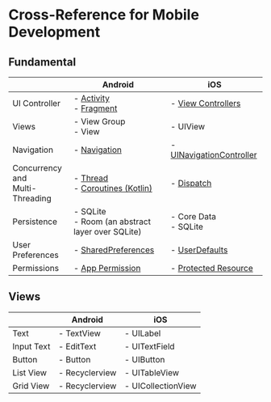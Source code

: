 # Cross-Reference for Mobile Development

## Fundamental
|  | Android | iOS |
| ---------------|----------------|----------------|
| UI Controller | - [Activity](https://developer.android.com/guide/components/activities/intro-activities)<br>- [Fragment](https://developer.android.com/guide/components/fragments)| - [View Controllers](https://developer.apple.com/documentation/uikit/view_controllers) |
| Views | - View Group<br>- View| - UIView |
| Navigation | - [Navigation](https://developer.android.com/guide/navigation) | - [UINavigationController](https://developer.apple.com/documentation/uikit/uinavigationcontroller) |
| Concurrency<br>and<br>Multi-Threading | - [Thread](https://developer.android.com/training/multiple-threads)<br>- [Coroutines (Kotlin)](https://kotlinlang.org/docs/reference/coroutines/coroutines-guide.html)| - [Dispatch](https://developer.apple.com/documentation/dispatch) |
| Persistence | - SQLite<br>- Room (an abstract layer over SQLite)| - Core Data<br>- SQLite |
| User Preferences | - [SharedPreferences](https://developer.android.com/training/data-storage/shared-preferences) | - [UserDefaults](https://developer.apple.com/documentation/foundation/userdefaults) |
| Permissions |- [App Permission](https://developer.android.com/guide/topics/permissions/overview)| - [Protected Resource](https://developer.apple.com/documentation/bundleresources/information_property_list/protected_resources) |

## Views
|  | Android | iOS |
| ---------------|----------------|----------------|
| Text | - TextView| - UILabel |
| Input Text | - EditText| - UITextField |
| Button | - Button| - UIButton |
| List View | - Recyclerview | - UITableView |
| Grid View | - Recyclerview | - UICollectionView |
